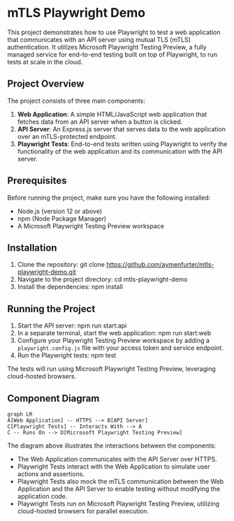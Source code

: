 # mTLS Playwright Demo

This project demonstrates how to use Playwright to test a web application that communicates with an API server using mutual TLS (mTLS) authentication. It utilizes Microsoft Playwright Testing Preview, a fully managed service for end-to-end testing built on top of Playwright, to run tests at scale in the cloud.

## Project Overview

The project consists of three main components:

1. **Web Application**: A simple HTML/JavaScript web application that fetches data from an API server when a button is clicked.
2. **API Server**: An Express.js server that serves data to the web application over an mTLS-protected endpoint.
3. **Playwright Tests**: End-to-end tests written using Playwright to verify the functionality of the web application and its communication with the API server.

## Prerequisites

Before running the project, make sure you have the following installed:

- Node.js (version 12 or above)
- npm (Node Package Manager)
- A Microsoft Playwright Testing Preview workspace

## Installation

1. Clone the repository: git clone https://github.com/aymenfurter/mtls-playwright-demo.git
2. Navigate to the project directory: cd mtls-playwright-demo
3. Install the dependencies: npm install

## Running the Project

1. Start the API server: npm run start:api
2. In a separate terminal, start the web application: npm run start:web
3. Configure your Playwright Testing Preview workspace by adding a `playwright.config.js` file with your access token and service endpoint.
4. Run the Playwright tests: npm test

The tests will run using Microsoft Playwright Testing Preview, leveraging cloud-hosted browsers.

## Component Diagram

```mermaid
graph LR
A[Web Application] -- HTTPS --> B[API Server]
C[Playwright Tests] -- Interacts With --> A
C -- Runs On --> D[Microsoft Playwright Testing Preview]
```

The diagram above illustrates the interactions between the components:
- The Web Application communicates with the API Server over HTTPS.
- Playwright Tests interact with the Web Application to simulate user actions and assertions.
- Playwright Tests also mock the mTLS communication between the Web Application and the API Server to enable testing without modifying the application code.
- Playwright Tests run on Microsoft Playwright Testing Preview, utilizing cloud-hosted browsers for parallel execution.
